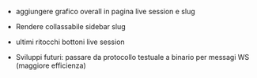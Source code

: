 - aggiungere grafico overall in pagina live session e slug

- Rendere collassabile sidebar slug

- ultimi ritocchi bottoni live session




- Sviluppi futuri: passare da protocollo testuale a binario per messagi WS (maggiore efficienza)